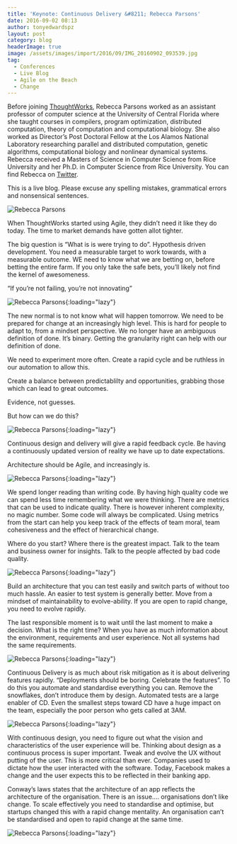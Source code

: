```yaml
---
title: 'Keynote: Continuous Delivery &#8211; Rebecca Parsons'
date: 2016-09-02 08:13
author: tonyedwardspz
layout: post
category: blog
headerImage: true
image: /assets/images/import/2016/09/IMG_20160902_093539.jpg
tag:
  - Conferences
  - Live Blog
  - Agile on the Beach
  - Change
---
```

<span style="font-weight: 400;">Before joining </span>[<span style="font-weight: 400;">ThoughtWorks</span>](https://www.thoughtworks.com/)<span style="font-weight: 400;">, Rebecca Parsons worked as an assistant professor of computer science at the University of Central Florida where she taught courses in compilers, program optimization, distributed computation, theory of computation and computational biology. She also worked as Director’s Post Doctoral Fellow at the Los Alamos National Laboratory researching parallel and distributed computation, genetic algorithms, computational biology and nonlinear dynamical systems. Rebecca received a Masters of Science in Computer Science from Rice University and her Ph.D. in Computer Science from Rice University. You can find Rebecca on </span>[<span style="font-weight: 400;">Twitter</span>](https://twitter.com/rebeccaparsons)<span style="font-weight: 400;">.</span>

<span style="font-weight: 400;">This is a live blog. Please excuse any spelling mistakes, grammatical errors and nonsensical sentences.</span>

![Rebecca Parsons](/assets/images/import/2016/09/IMG_20160902_090802.jpg)

When ThoughtWorks started using Agile, they didn&#8217;t need it like they do today. The time to market demands have gotten allot tighter.

The big question is &#8220;What is is were trying to do&#8221;. Hypothesis driven development. You need a measurable target to work towards, with a measurable outcome. WE need to know what we are betting on, before betting the entire farm. If you only take the safe bets, you&#8217;ll likely not find the kernel of awesomeness.

&#8220;If you&#8217;re not failing, you&#8217;re not innovating&#8221;

![Rebecca Parsons](/assets/images/import/2016/09/IMG_20160902_091108.jpg){:loading="lazy"}

The new normal is to not know what will happen tomorrow. We need to be prepared for change at an increasingly high level. This is hard for people to adapt to, from a mindset perspective. We no longer have an ambiguous definition of done. It&#8217;s binary. Getting the granularity right can help with our definition of done.

We need to experiment more often. Create a rapid cycle and be ruthless in our automation to allow this.

Create a balance between predictablilty and opportunities, grabbing those which can lead to great outcomes.

Evidence, not guesses.

But how can we do this?

![Rebecca Parsons](/assets/images/import/2016/09/IMG_20160902_091712.jpg){:loading="lazy"}

Continuous design and delivery will give a rapid feedback cycle. Be having a continuously updated version of reality we have up to date expectations.

Architecture should be Agile, and increasingly is.

![Rebecca Parsons](/assets/images/import/2016/09/IMG_20160902_091912.jpg){:loading="lazy"}

We spend longer reading than writing code. By having high quality code we can spend less time remembering what we were thinking. There are metrics that can be used to indicate quality. There is however inherent complexity, no magic number. Some code will always be complicated. Using metrics from the start can help you keep track of the effects of team moral, team cohesiveness and the effect of hierarchical change.

Where do you start? Where there is the greatest impact. Talk to the team and business owner for insights. Talk to the people affected by bad code quality.

![Rebecca Parsons](/assets/images/import/2016/09/IMG_20160902_092455.jpg){:loading="lazy"}

Build an architecture that you can test easily and switch parts of without too much hassle. An easier to test system is generally better. Move from a mindset of maintainability to evolve-ability. If you are open to rapid change, you need to evolve rapidly.

The last responsible moment is to wait until the last moment to make a decision. What is the right time? When you have as much information about the environment, requirements and user experience. Not all systems had the same requirements.

![Rebecca Parsons](/assets/images/import/2016/09/IMG_20160902_093032.jpg){:loading="lazy"}

Continuous Delivery is as much about risk mitigation as it is about delivering features rapidly. &#8220;Deployments should be boring. Celebrate the features&#8221;. To do this you automate and standardise everything you can. Remove the snowflakes, don&#8217;t introduce them by design. Automated tests are a large enabler of CD. Even the smallest steps toward CD have a huge impact on the team, especially the poor person who gets called at 3AM.

![Rebecca Parsons](/assets/images/import/2016/09/IMG_20160902_093539.jpg){:loading="lazy"}

With continuous design, you need to figure out what the vision and characteristics of the user experience will be. Thinking about design as a continuous process is super important. Tweak and evolve the UX without putting of the user. This is more critical than ever. Companies used to dictate how the user interacted with the software. Today, Facebook makes a change and the user expects this to be reflected in their banking app.

Conway&#8217;s laws states that the architecture of an app reflects the architecture of the organisation. There is an issue&#8230;. organisations don&#8217;t like change. To scale effectively you need to standardise and optimise, but startups changed this with a rapid change mentality. An organisation can&#8217;t be standardised and open to rapid change at the same time.

![Rebecca Parsons](/assets/images/import/2016/09/IMG_20160902_094235.jpg){:loading="lazy"}
